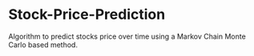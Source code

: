 # Stock-Price-Prediction
Algorithm to predict stocks price over time using a Markov Chain Monte Carlo based method.
